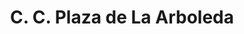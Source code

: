 ---
title: "C. C. Plaza de La Arboleda"
url: /soledad/c-c-plaza-de-la-arboleda/
shop: Einkaufszentrum
---